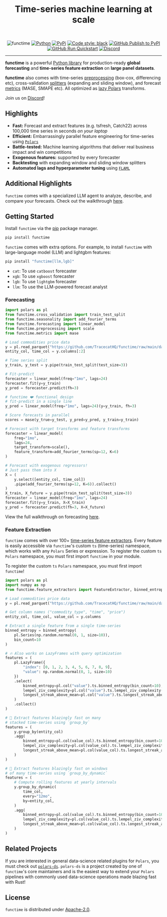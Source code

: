 <div align="center">
    <h1>Time-series machine learning at scale</h1>
<br />

![functime](https://github.com/TracecatHQ/functime/raw/main/docs/img/banner_dark_bg.png)
[![Python](https://img.shields.io/pypi/pyversions/functime)](https://pypi.org/project/functime/)
[![PyPi](https://img.shields.io/pypi/v/functime?color=blue)](https://pypi.org/project/functime/)
[![Code style: black](https://img.shields.io/badge/code%20style-black-000000.svg)](https://github.com/psf/black)
[![GitHub Publish to PyPI](https://github.com/TracecatHQ/functime/actions/workflows/publish.yml/badge.svg)](https://github.com/TracecatHQ/functime/actions/workflows/publish.yml)
[![GitHub Run Quickstart](https://github.com/TracecatHQ/functime/actions/workflows/quickstart.yml/badge.svg)](https://github.com/TracecatHQ/functime/actions/workflows/quickstart.yml)
[![Discord](https://img.shields.io/discord/1145819725276917782)](https://discord.gg/JKMrZKjEwN)

</div>

---
**functime** is a powerful [Python library](https://pypi.org/project/functime/) for production-ready **global forecasting** and **time-series feature extraction** on **large panel datasets**.

**functime** also comes with time-series [preprocessing](https://docs.functime.ai/ref/preprocessing/) (box-cox, differencing etc), cross-validation [splitters](https://docs.functime.ai/ref/cross-validation/) (expanding and sliding window), and forecast [metrics](https://docs.functime.ai/ref/metrics/) (MASE, SMAPE etc). All optimized as [lazy Polars](https://pola-rs.github.io/polars-book/user-guide/lazy/using/) transforms.

Join us on [Discord](https://discord.gg/JKMrZKjEwN)!

## Highlights
- **Fast:** Forecast and extract features (e.g. tsfresh, Catch22) across 100,000 time series in seconds *on your laptop*
- **Efficient:** Embarrassingly parallel feature engineering for time-series using [`Polars`](https://www.pola.rs/)
- **Battle-tested:** Machine learning algorithms that deliver real business impact and win competitions
- **Exogenous features:** supported by every forecaster
- **Backtesting** with expanding window and sliding window splitters
- **Automated lags and hyperparameter tuning** using [`FLAML`](https://github.com/microsoft/FLAML)

## Additional Highlights
`functime` comes with a specialized LLM agent to analyze, describe, and compare your forecasts. Check out the walkthrough [here](https://docs.functime.ai/notebooks/llm/).

## Getting Started
Install `functime` via the [pip](https://pypi.org/project/functime) package manager.
```bash
pip install functime
```

`functime` comes with extra options. For example, to install `functime` with large-language model (LLM) and lightgbm features:

```bash
pip install "functime[llm,lgb]"
```

- `cat`: To use `catboost` forecaster
- `xgb`: To use `xgboost` forecaster
- `lgb`: To use `lightgbm` forecaster
- `llm`: To use the LLM-powered forecast analyst

### Forecasting

```python
import polars as pl
from functime.cross_validation import train_test_split
from functime.seasonality import add_fourier_terms
from functime.forecasting import linear_model
from functime.preprocessing import scale
from functime.metrics import mase

# Load commodities price data
y = pl.read_parquet("https://github.com/TracecatHQ/functime/raw/main/data/commodities.parquet")
entity_col, time_col = y.columns[:2]

# Time series split
y_train, y_test = y.pipe(train_test_split(test_size=3))

# Fit-predict
forecaster = linear_model(freq="1mo", lags=24)
forecaster.fit(y=y_train)
y_pred = forecaster.predict(fh=3)

# functime ❤️ functional design
# fit-predict in a single line
y_pred = linear_model(freq="1mo", lags=24)(y=y_train, fh=3)

# Score forecasts in parallel
scores = mase(y_true=y_test, y_pred=y_pred, y_train=y_train)

# Forecast with target transforms and feature transforms
forecaster = linear_model(
    freq="1mo",
    lags=24,
    target_transform=scale(),
    feature_transform=add_fourier_terms(sp=12, K=6)
)

# Forecast with exogenous regressors!
# Just pass them into X
X = (
    y.select([entity_col, time_col])
    .pipe(add_fourier_terms(sp=12, K=6)).collect()
)
X_train, X_future = y.pipe(train_test_split(test_size=3))
forecaster = linear_model(freq="1mo", lags=24)
forecaster.fit(y=y_train, X=X_train)
y_pred = forecaster.predict(fh=3, X=X_future)
```

View the full walkthrough on forecasting [here](https://docs.functime.ai/forecasting/).

### Feature Extraction

`functime` comes with over 100+ [time-series feature extractors](https://docs.functime.ai/feature-extraction/).
Every feature is easily accessible via `functime`'s custom `ts` (time-series) namespace, which works with any `Polars` Series or expression. To register the custom `ts` `Polars` namespace, you must first import `functime` in your module.

To register the custom `ts` `Polars` namespace, you must first import `functime`!

```python
import polars as pl
import numpy as np
from functime.feature_extractors import FeatureExtractor, binned_entropy

# Load commodities price data
y = pl.read_parquet("https://github.com/TracecatHQ/functime/raw/main/data/commodities.parquet")

# Get column names ("commodity_type", "time", "price")
entity_col, time_col, value_col = y.columns

# Extract a single feature from a single time-series
binned_entropy = binned_entropy(
    pl.Series(np.random.normal(0, 1, size=10)),
    bin_count=10
)

# 🔥 Also works on LazyFrames with query optimization
features = (
    pl.LazyFrame({
        "index": [0, 1, 2, 3, 4, 5, 6, 7, 8, 9],
        "value": np.random.normal(0, 1, size=10)
    })
    .select(
        binned_entropy=pl.col("value").ts.binned_entropy(bin_count=10),
        lempel_ziv_complexity=pl.col("value").ts.lempel_ziv_complexity(threshold=3),
        longest_streak_above_mean=pl.col("value").ts.longest_streak_above_mean(),
    )
    .collect()
)

# 🚄 Extract features blazingly fast on many
# stacked time-series using `group_by`
features = (
    y.group_by(entity_col)
    .agg(
        binned_entropy=pl.col(value_col).ts.binned_entropy(bin_count=10),
        lempel_ziv_complexity=pl.col(value_col).ts.lempel_ziv_complexity(threshold=3),
        longest_streak_above_mean=pl.col(value_col).ts.longest_streak_above_mean(),
    )
)

# 🚄 Extract features blazingly fast on windows
# of many time-series using `group_by_dynamic`
features = (
    # Compute rolling features at yearly intervals
    y.group_by_dynamic(
        time_col,
        every="12mo",
        by=entity_col,
    )
    .agg(
        binned_entropy=pl.col(value_col).ts.binned_entropy(bin_count=10),
        lempel_ziv_complexity=pl.col(value_col).ts.lempel_ziv_complexity(threshold=3),
        longest_streak_above_mean=pl.col(value_col).ts.longest_streak_above_mean(),
    )
)

```

## Related Projects

If you are interested in general data-science related plugins for `Polars`, you must check out [`polars-ds`](https://github.com/abstractqqq/polars_ds_extension). `polars-ds` is a project created by one of `functime`'s core maintainers and is the easiest way to extend your `Polars` pipelines with commonly used data-science operations made blazing fast with Rust!

## License
`functime` is distributed under [Apache-2.0](LICENSE).
